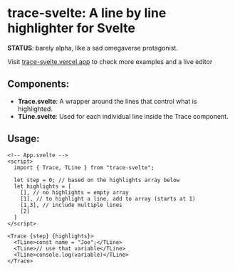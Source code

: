 # trace-svelte: A line by line highlighter for Svelte

**STATUS**: barely alpha, like a sad omegaverse protagonist.

Visit [trace-svelte.vercel.app](https://trace-svelte.vercel.app) to check more examples and a live editor

## Components:
- **Trace.svelte**: A wrapper around the lines that control what is highlighted.
- **TLine.svelte**: Used for each individual line inside the Trace component.

## Usage:
```svelte
<!-- App.svelte -->
<script>
  import { Trace, TLine } from "trace-svelte";

  let step = 0; // based on the highlights array below
  let highlights = [
    [], // no highlights = empty array
    [1], // to highlight a line, add to array (starts at 1) 
    [1,3], // include multiple lines
    [2]
  ]
</script>

<Trace {step} {highlights}>
  <TLine>const name = "Joe";</TLine>
  <TLine>// use that variable</TLine>
  <TLine>console.log(variable)</TLine>
</Trace>
```

